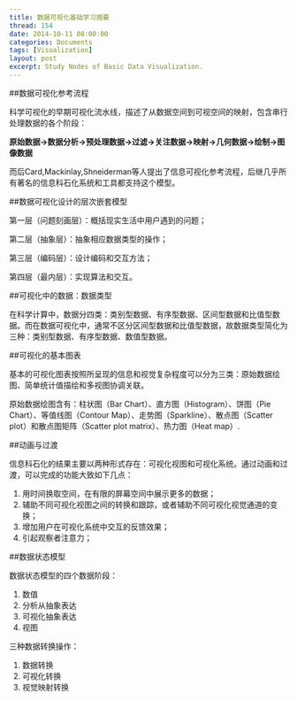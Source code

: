 ```yaml
---
title: 数据可视化基础学习摘要
thread: 154
date: 2014-10-11 08:00:00
categories: Documents
tags: [Visualization]
layout: post
excerpt: Study Nodes of Basic Data Visualization.
---
```


##数据可视化参考流程

科学可视化的早期可视化流水线，描述了从数据空间到可视空间的映射，包含串行处理数据的各个阶段：

<!--more-->

**原始数据->数据分析->预处理数据->过滤->关注数据->映射->几何数据->绘制->图像数据**

而后Card,Mackinlay,Shneiderman等人提出了信息可视化参考流程，后继几乎所有著名的信息科石化系统和工具都支持这个模型。

##数据可视化设计的层次嵌套模型

第一层（问题刻画层）：概括现实生活中用户遇到的问题；

第二层（抽象层）：抽象相应数据类型的操作；

第三层（编码层）：设计编码和交互方法；

第四层（最内层）：实现算法和交互。

##可视化中的数据：数据类型

在科学计算中，数据分四类：类别型数据、有序型数据、区间型数据和比值型数据。而在数据可视化中，通常不区分区间型数据和比值型数据，故数据类型简化为三种：类别型数据、有序型数据、数值型数据。

##可视化的基本图表

基本的可视化图表按照所呈现的信息和视觉复杂程度可以分为三类：原始数据绘图、简单统计值描绘和多视图协调关联。

原始数据绘图含有：柱状图（Bar Chart）、直方图（Histogram）、饼图（Pie Chart）、等值线图（Contour Map）、走势图（Sparkline）、散点图（Scatter plot）和散点图矩阵（Scatter plot matrix）、热力图（Heat map）.

##动画与过渡

信息科石化的结果主要以两种形式存在：可视化视图和可视化系统。通过动画和过渡，可以完成的功能大致如下几点：

1. 用时间换取空间，在有限的屏幕空间中展示更多的数据；
2. 辅助不同可视化视图之间的转换和跟踪，或者辅助不同可视化视觉通道的变换；
3. 增加用户在可视化系统中交互的反馈效果；
4. 引起观察者注意力；

##数据状态模型

数据状态模型的四个数据阶段：

1. 数值
2. 分析从抽象表达
3. 可视化抽象表达
4. 视图

三种数据转换操作：

1. 数据转换
2. 可视化转换
3. 视觉映射转换